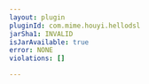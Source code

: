 ```yaml
---
layout: plugin
pluginId: com.mime.houyi.hellodsl
jarSha1: INVALID
isJarAvailable: true
error: NONE
violations: []

---
```

